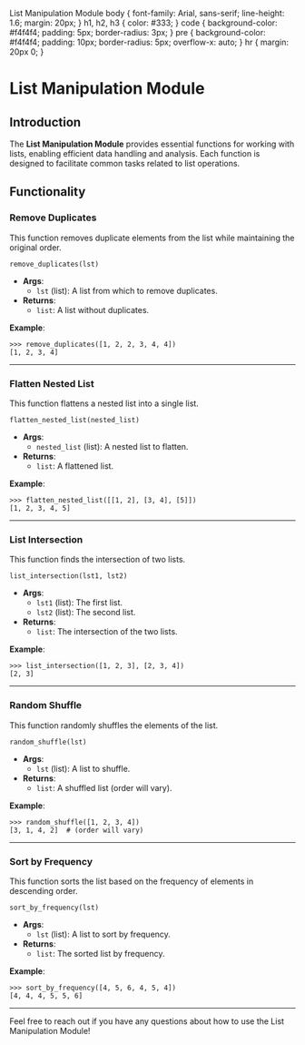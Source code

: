   List Manipulation Module body { font-family: Arial, sans-serif; line-height: 1.6; margin: 20px; } h1, h2, h3 { color: #333; } code { background-color: #f4f4f4; padding: 5px; border-radius: 3px; } pre { background-color: #f4f4f4; padding: 10px; border-radius: 5px; overflow-x: auto; } hr { margin: 20px 0; }

List Manipulation Module
========================

Introduction
------------

The **List Manipulation Module** provides essential functions for working with lists, enabling efficient data handling and analysis. Each function is designed to facilitate common tasks related to list operations.

Functionality
-------------

### Remove Duplicates

This function removes duplicate elements from the list while maintaining the original order.

    remove_duplicates(lst)

*   **Args**:
    *   `lst` (list): A list from which to remove duplicates.
*   **Returns**:
    *   `list`: A list without duplicates.

**Example**:

    >>> remove_duplicates([1, 2, 2, 3, 4, 4])
    [1, 2, 3, 4]

* * *

### Flatten Nested List

This function flattens a nested list into a single list.

    flatten_nested_list(nested_list)

*   **Args**:
    *   `nested_list` (list): A nested list to flatten.
*   **Returns**:
    *   `list`: A flattened list.

**Example**:

    >>> flatten_nested_list([[1, 2], [3, 4], [5]])
    [1, 2, 3, 4, 5]

* * *

### List Intersection

This function finds the intersection of two lists.

    list_intersection(lst1, lst2)

*   **Args**:
    *   `lst1` (list): The first list.
    *   `lst2` (list): The second list.
*   **Returns**:
    *   `list`: The intersection of the two lists.

**Example**:

    >>> list_intersection([1, 2, 3], [2, 3, 4])
    [2, 3]

* * *

### Random Shuffle

This function randomly shuffles the elements of the list.

    random_shuffle(lst)

*   **Args**:
    *   `lst` (list): A list to shuffle.
*   **Returns**:
    *   `list`: A shuffled list (order will vary).

**Example**:

    >>> random_shuffle([1, 2, 3, 4])
    [3, 1, 4, 2]  # (order will vary)

* * *

### Sort by Frequency

This function sorts the list based on the frequency of elements in descending order.

    sort_by_frequency(lst)

*   **Args**:
    *   `lst` (list): A list to sort by frequency.
*   **Returns**:
    *   `list`: The sorted list by frequency.

**Example**:

    >>> sort_by_frequency([4, 5, 6, 4, 5, 4])
    [4, 4, 4, 5, 5, 6]

* * *

Feel free to reach out if you have any questions about how to use the List Manipulation Module!
